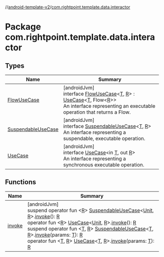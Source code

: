//[android-template-v2](../../index.md)/[com.rightpoint.template.data.interactor](index.md)

# Package com.rightpoint.template.data.interactor

## Types

| Name | Summary |
|---|---|
| [FlowUseCase](-flow-use-case/index.md) | [androidJvm]<br>interface [FlowUseCase](-flow-use-case/index.md)<[T](-flow-use-case/index.md), [R](-flow-use-case/index.md)> : [UseCase](-use-case/index.md)<[T](-flow-use-case/index.md), Flow<[R](-flow-use-case/index.md)>> <br>An interface representing an executable operation that returns a Flow. |
| [SuspendableUseCase](-suspendable-use-case/index.md) | [androidJvm]<br>interface [SuspendableUseCase](-suspendable-use-case/index.md)<[T](-suspendable-use-case/index.md), [R](-suspendable-use-case/index.md)><br>An interface representing a suspendable, executable operation. |
| [UseCase](-use-case/index.md) | [androidJvm]<br>interface [UseCase](-use-case/index.md)<in [T](-use-case/index.md), out [R](-use-case/index.md)><br>An interface representing a synchronous executable operation. |

## Functions

| Name | Summary |
|---|---|
| [invoke](invoke.md) | [androidJvm]<br>suspend operator fun <[R](invoke.md)> [SuspendableUseCase](-suspendable-use-case/index.md)<[Unit](https://kotlinlang.org/api/latest/jvm/stdlib/kotlin/-unit/index.html), [R](invoke.md)>.[invoke](invoke.md)(): [R](invoke.md)<br>operator fun <[R](invoke.md)> [UseCase](-use-case/index.md)<[Unit](https://kotlinlang.org/api/latest/jvm/stdlib/kotlin/-unit/index.html), [R](invoke.md)>.[invoke](invoke.md)(): [R](invoke.md)<br>suspend operator fun <[T](invoke.md), [R](invoke.md)> [SuspendableUseCase](-suspendable-use-case/index.md)<[T](invoke.md), [R](invoke.md)>.[invoke](invoke.md)(params: [T](invoke.md)): [R](invoke.md)<br>operator fun <[T](invoke.md), [R](invoke.md)> [UseCase](-use-case/index.md)<[T](invoke.md), [R](invoke.md)>.[invoke](invoke.md)(params: [T](invoke.md)): [R](invoke.md) |
